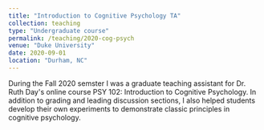 ```yaml
---
title: "Introduction to Cognitive Psychology TA"
collection: teaching
type: "Undergraduate course"
permalink: /teaching/2020-cog-psych
venue: "Duke University"
date: 2020-09-01
location: "Durham, NC"
---
```


During the Fall 2020 semster I was a graduate teaching assistant for Dr. Ruth Day's online course PSY 102: Introduction to Cognitive Psychology. 
In addition to grading and leading discussion sections, I also helped students develop their own experiments to demonstrate classic principles in
cognitive psychology.
